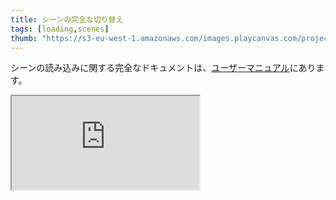 ```yaml
---
title: シーンの完全な切り替え
tags: [loading,scenes]
thumb: "https://s3-eu-west-1.amazonaws.com/images.playcanvas.com/projects/12/691996/707412-image-75.jpg"
---
```


シーンの読み込みに関する完全なドキュメントは、[ユーザーマニュアル][documentation-page]にあります。

<div className="iframe-container">
    <iframe src="https://playcanv.as/e/p/zsQcbehI/" title="Switch Full Scene" allow="camera; microphone; xr-spatial-tracking; fullscreen" allowfullscreen></iframe>
</div>

[documentation-page]: /user-manual/scenes/loading-scenes/
